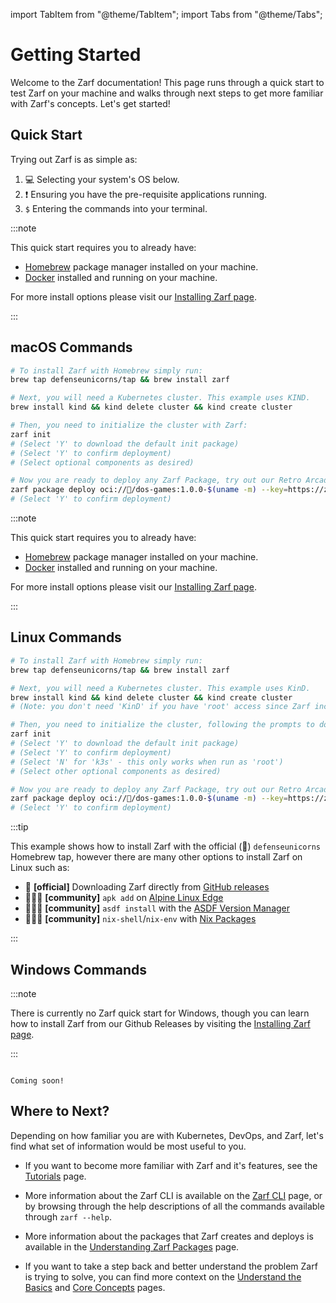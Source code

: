 import TabItem from "@theme/TabItem";
import Tabs from "@theme/Tabs";

# Getting Started

Welcome to the Zarf documentation!  This page runs through a quick start to test Zarf on your machine and walks through next steps to get more familiar with Zarf's concepts. Let's get started!

## Quick Start

Trying out Zarf is as simple as:

1. 💻 Selecting your system's OS below.
2. ❗ Ensuring you have the pre-requisite applications running.
3. `$` Entering the commands into your terminal.

<Tabs>
<TabItem value="macOS">

:::note

This quick start requires you to already have:

- [Homebrew](https://brew.sh/) package manager installed on your machine.
- [Docker](https://www.docker.com/) installed and running on your machine.

For more install options please visit our [Installing Zarf page](./0-installing-zarf.md).

:::

## macOS Commands

```bash
# To install Zarf with Homebrew simply run:
brew tap defenseunicorns/tap && brew install zarf

# Next, you will need a Kubernetes cluster. This example uses KIND.
brew install kind && kind delete cluster && kind create cluster

# Then, you need to initialize the cluster with Zarf:
zarf init
# (Select 'Y' to download the default init package)
# (Select 'Y' to confirm deployment)
# (Select optional components as desired)

# Now you are ready to deploy any Zarf Package, try out our Retro Arcade!!
zarf package deploy oci://🦄/dos-games:1.0.0-$(uname -m) --key=https://zarf.dev/cosign.pub
# (Select 'Y' to confirm deployment)
```

</TabItem>
<TabItem value="Linux">

:::note

This quick start requires you to already have:

- [Homebrew](https://brew.sh/) package manager installed on your machine.
- [Docker](https://www.docker.com/) installed and running on your machine.

For more install options please visit our [Installing Zarf page](./0-installing-zarf.md).

:::

## Linux Commands

```bash
# To install Zarf with Homebrew simply run:
brew tap defenseunicorns/tap && brew install zarf

# Next, you will need a Kubernetes cluster. This example uses KinD.
brew install kind && kind delete cluster && kind create cluster
# (Note: you don't need 'KinD' if you have 'root' access since Zarf includes 'k3s' as an optional component)

# Then, you need to initialize the cluster, following the prompts to download and select components
zarf init
# (Select 'Y' to download the default init package)
# (Select 'Y' to confirm deployment)
# (Select 'N' for 'k3s' - this only works when run as 'root')
# (Select other optional components as desired)

# Now you are ready to deploy any Zarf Package, try out our Retro Arcade!!
zarf package deploy oci://🦄/dos-games:1.0.0-$(uname -m) --key=https://zarf.dev/cosign.pub
# (Select 'Y' to confirm deployment)
```

:::tip

This example shows how to install Zarf with the official (📜) `defenseunicorns` Homebrew tap, however there are many other options to install Zarf on Linux such as:

- 📜 **[official]** Downloading Zarf directly from [GitHub releases](https://github.com/defenseunicorns/zarf/releases)
- 🧑‍🤝‍🧑 **[community]** `apk add` on [Alpine Linux Edge](https://pkgs.alpinelinux.org/package/edge/testing/x86_64/zarf)
- 🧑‍🤝‍🧑 **[community]** `asdf install` with the [ASDF Version Manager](https://github.com/defenseunicorns/asdf-zarf)
- 🧑‍🤝‍🧑 **[community]** `nix-shell`/`nix-env` with [Nix Packages](https://search.nixos.org/packages?channel=23.05&show=zarf&from=0&size=50&sort=relevance&type=packages&query=zarf)

:::

</TabItem>
<TabItem value="Windows">

## Windows Commands


:::note

There is currently no Zarf quick start for Windows, though you can learn how to install Zarf from our Github Releases by visiting the [Installing Zarf page](./0-installing-zarf.md#downloading-the-cli-from-github-releases).

:::

```text

Coming soon!

```

</TabItem>
</Tabs>

## Where to Next?

Depending on how familiar you are with Kubernetes, DevOps, and Zarf, let's find what set of information would be most useful to you.

- If you want to become more familiar with Zarf and it's features, see the [Tutorials](../5-zarf-tutorials/index.md) page.

- More information about the Zarf CLI is available on the [Zarf CLI](../2-the-zarf-cli/index.md) page, or by browsing through the help descriptions of all the commands available through `zarf --help`.

- More information about the packages that Zarf creates and deploys is available in the [Understanding Zarf Packages](../3-create-a-zarf-package/1-zarf-packages.md) page.

- If you want to take a step back and better understand the problem Zarf is trying to solve, you can find more context on the [Understand the Basics](./1-understand-the-basics.md) and [Core Concepts](./2-core-concepts.md) pages.
